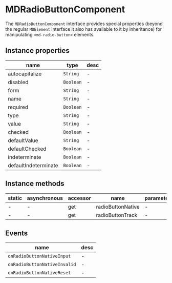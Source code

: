 # MDRadioButtonComponent
The `MDRadioButtonComponent` interface provides special properties (beyond the regular `MDElement` interface it also has available to it by inheritance) for manipulating `<md-radio-button>` elements.

## Instance properties

name|type|desc
---|---|---
autocapitalize|`String`|-
disabled|`Boolean`|-
form|`String`|-
name|`String`|-
required|`Boolean`|-
type|`String`|-
value|`String`|-
checked|`Boolean`|-
defaultValue|`String`|-
defaultChecked|`Boolean`|-
indeterminate|`Boolean`|-
defaultIndeterminate|`Boolean`|-

## Instance methods

static|asynchronous|accessor|name|parameters
---|---|---|---|---
-|-|get |radioButtonNative|-
-|-|get |radioButtonTrack|-

## Events

name|desc
---|---
`onRadioButtonNativeInput`|-
`onRadioButtonNativeInvalid`|-
`onRadioButtonNativeReset`|-
